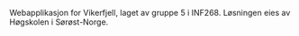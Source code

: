 Webapplikasjon for Vikerfjell, laget av gruppe 5 i INF268.
Løsningen eies av Høgskolen i Sørøst-Norge.
